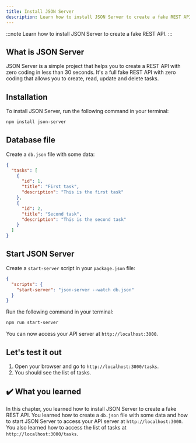 ```yaml
---
title: Install JSON Server
description: Learn how to install JSON Server to create a fake REST API.
---
```


:::note
Learn how to install JSON Server to create a fake REST API.
:::

## What is JSON Server

JSON Server is a simple project that helps you to create a REST API with zero coding in less than 30 seconds. It's a full fake REST API with zero coding that allows you to create, read, update and delete tasks.

## Installation

To install JSON Server, run the following command in your terminal:

```bash
npm install json-server
```

## Database file

Create a `db.json` file with some data:

```json
{
  "tasks": [
    {
      "id": 1,
      "title": "First task",
      "description": "This is the first task"
    },
    {
      "id": 2,
      "title": "Second task",
      "description": "This is the second task"
    }
  ]
}
```

## Start JSON Server

Create a `start-server` script in your `package.json` file:

```json
{
  "scripts": {
    "start-server": "json-server --watch db.json"
  }
}
```

Run the following command in your terminal:

```bash
npm run start-server
```

You can now access your API server at `http://localhost:3000`.

## Let's test it out

1. Open your browser and go to `http://localhost:3000/tasks`.
2. You should see the list of tasks.

## ✔️ What you learned

In this chapter, you learned how to install JSON Server to create a fake REST API. You learned how to create a `db.json` file with some data and how to start JSON Server to access your API server at `http://localhost:3000`. You also learned how to access the list of tasks at `http://localhost:3000/tasks`.






